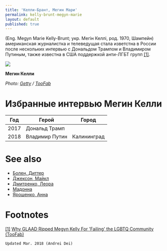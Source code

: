 ```yaml
---
title: 'Келли-Брант, Мегин Мари'
permalink: kelly-brunt-megyn-marie
layout: default
published: true
---
```



(Eng. Megyn Marie Kelly-Brunt; укр. Мегін Келлі, род. 1970, Шампейн) американская журналистка и телеведущая стала изветстна в России после нескольких интервью с Дональдом Трампом и Владимиром Путиным, также известна в США поддержкой анти-ЛГБТ групп <span id="a1">[\[1\]](#f1)</span>.

![](https://media.toofab.com/2017/12/09/megyn-kelly-810x610.jpg)

**Мегин Келли**

*Photo: [Getty](getty) / [TooFab](toobab)*

# Избранные интервью Мегин Келли 

|Год|Герой|Город|
|-|-|-|
|2017|Дональд Трамп||
|2018|Владимир Путин|Калининград|


# See also

+ [Болен, Диттер](index)
+ [Джексон, Майкл](index)
+ [Дмитренко, Леора](index)
+ [Мадонна](index)
+ [Ярошенко, Анна](index)


# Footnotes

[[1]](#a1) <span id="f1"></span> [Why GLAAD Ripped Megyn Kelly For 'Failing' the LGBTQ Community (TooFab)](http://toofab.com/2017/12/09/why-glaad-ripped-megyn-kelly-for-failing-the-lgbtq-community/)

`Updated Mar. 2018 (Andrei Dei)`
